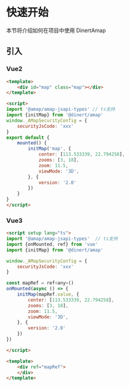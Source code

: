 
# 快速开始

本节将介绍如何在项目中使用 <el-link type="primary" :underline="false" href="https://github.com/Dinert/dinert-aap">DinertAmap</el-link>

## 引入

### Vue2
```html
<template>
    <div id="map" class="map"></div>
</template>

<script>
import '@amap/amap-jsapi-types' // ts支持
import {initMap} from '@dinert/amap'
window._AMapSecurityConfig = {
    securityJsCode: 'xxx'
}
export default {
    mounted() {
        initMap('map', {
            center: [113.533339, 22.794258],
            zooms: [3, 18],
            zoom: 11.5,
            viewMode: '3D',
        }, {
            version: '2.0'
        })
    }
}
</script>

```

### Vue3
```html
<script setup lang="ts">
import '@amap/amap-jsapi-types'  // ts支持
import {onMounted, ref} from 'vue'
import {initMap} from '@dinert/amap'

window._AMapSecurityConfig = {
    securityJsCode: 'xxx'
}

const mapRef = ref<any>()
onMounted(async () => {
    initMap(mapRef.value, {
        center: [113.533339, 22.794258],
        zooms: [3, 18],
        zoom: 11.5,
        viewMode: '3D',
    }, {
        version: '2.0'
    })
})

</script>

<template>
    <div ref="mapRef">
    </div>
</template>

```